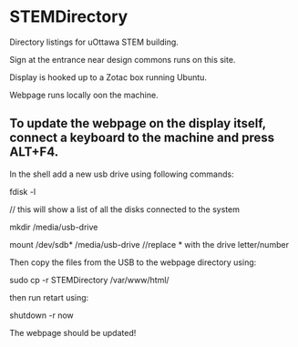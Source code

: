 # STEMDirectory
Directory listings for uOttawa STEM building.

Sign at the entrance near design commons runs on this site. 

Display is hooked up to a Zotac box running Ubuntu.

Webpage runs locally oon the machine. 

## To update the webpage on the display itself, connect a keyboard to the machine and press ALT+F4. 

In the shell add a new usb drive using following commands:

  fdisk -l 
  
  // this will show a list of all the disks connected to the system
  
  mkdir  /media/usb-drive 
  
  mount /dev/sdb* /media/usb-drive //replace * with the drive letter/number

Then copy the files from the USB to the webpage directory using:

  sudo cp -r STEMDirectory /var/www/html/ 

then run retart using:

  shutdown -r now

The webpage should be updated! 

  
